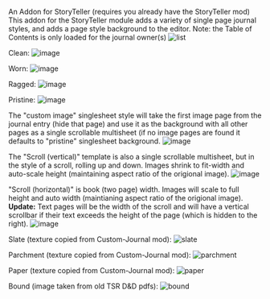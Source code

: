 An Addon for StoryTeller
(requires you already have the StoryTeller mod)
This addon for the StoryTeller module adds a variety of single page journal styles, and adds a page style background to the editor.
Note: the Table of Contents is only loaded for the journal owner(s)
![list](https://github.com/user-attachments/assets/cc32f876-1361-48a4-be55-47b2ddfe7d6d)

Clean:
![image](https://github.com/Benjaneer/storyteller-addon-singlesheet/assets/9536408/6bd42d08-ac93-4454-ae5d-eef952392651)

Worn:
![image](https://github.com/Benjaneer/storyteller-addon-singlesheet/assets/9536408/01ad000d-cc09-44ae-8d2e-8b27d3ad8955)

Ragged:
![image](https://github.com/Benjaneer/storyteller-addon-singlesheet/assets/9536408/8c9f512f-043b-40ac-9102-fcbe1c899a5b)

Pristine:
![image](https://github.com/Benjaneer/storyteller-addon-singlesheet/assets/9536408/be37534f-1936-4833-a0d1-6d37ce1872f2)

The "custom image" singlesheet style will take the first image page from the journal entry (hide that page) and use it as the background with all other pages as a single scrollable multisheet (if no image pages are found it defaults to "pristine" singlesheet background.
![image](https://github.com/Benjaneer/storyteller-addon-singlesheet/assets/9536408/dad776bb-5767-496e-b599-896462fd1674)

The "Scroll (vertical)" template is also a single scrollable multisheet, but in the style of a scroll, rolling up and down.
Images shrink to fit-width and auto-scale height (maintaining aspect ratio of the origional image).
![image](https://github.com/Benjaneer/storyteller-addon-singlesheet/assets/9536408/385ea30b-8996-4e51-ac27-dbd5d39e8736)

"Scroll (horizontal)" is book (two page) width. Images will scale to full height and auto width (maintianing aspect ratio of the origional image).
**Update:** Text pages will be the width of the scroll and will have a vertical scrollbar if their text exceeds the height of the page (which is hidden to the right).
![image](https://github.com/Benjaneer/storyteller-addon-singlesheet/assets/9536408/1e80982a-5feb-44ce-bbf6-dd0f6c46569e)

Slate (texture copied from Custom-Journal mod):
![slate](https://github.com/user-attachments/assets/6ef95879-7469-4ae4-9b6f-215019abfba3)

Parchment (texture copied from Custom-Journal mod):
![parchment](https://github.com/user-attachments/assets/3f62ba39-ebda-47e2-a965-0029f2f45e6b)

Paper (texture copied from Custom-Journal mod):
![paper](https://github.com/user-attachments/assets/222c9dfb-1270-4efa-afc4-a46cd2087e6a)

Bound (image taken from old TSR D&D pdfs):
![bound](https://github.com/user-attachments/assets/6246c5e5-9950-4556-857f-6eb1ef040ffb)
